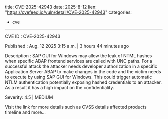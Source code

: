  
title: CVE-2025-42943
date: 2025-8-12
lien: "https://cvefeed.io/vuln/detail/CVE-2025-42943"
categories:
  - cve
---

CVE ID : CVE-2025-42943

Published :  Aug. 12
2025
3:15 a.m. | 3 hours
44 minutes ago

Description : SAP GUI for Windows may allow the leak of NTML hashes when specific ABAP frontend services are called with UNC paths. For a successful attack
the attacker needs developer authorization in a specific Application Server ABAP to make changes in the code
and the victim needs to execute by using SAP GUI for Windows. This could trigger automatic NTLM authentication
potentially exposing hashed credentials to an attacker. As a result
it has a high impact on the confidentiality.

Severity: 4.5 | MEDIUM

Visit the link for more details
such as CVSS details
affected products
timeline
and more...
